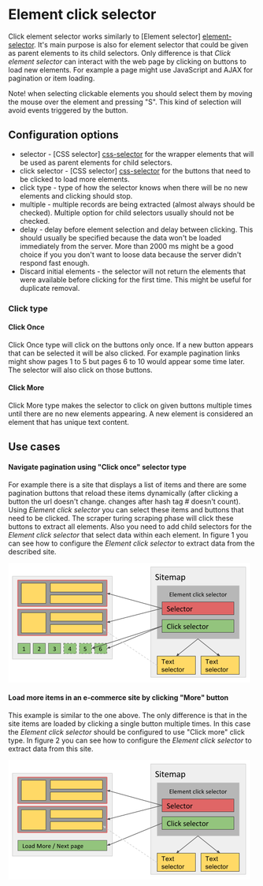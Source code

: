 # Element click selector

Click element selector works similarly to
[Element selector] [element-selector]. It's main purpose is also for element
selector that could be given as parent elements to its child selectors. Only
difference is that *Click element selector* can interact with the web page by
clicking on buttons to load new elements. For example a page might use
JavaScript and AJAX for pagination or item loading.

Note! when selecting clickable elements you should select them by moving the
mouse over the element and pressing "S". This kind of selection will avoid
events triggered by the button.

## Configuration options
 * selector - [CSS selector] [css-selector] for the wrapper elements that will
 be used as parent elements for child selectors.
 * click selector - [CSS selector] [css-selector] for the buttons that need to
 be clicked to load more elements.
 * click type - type of how the selector knows when there will be no new
 elements and clicking should stop.
 * multiple - multiple records are being extracted (almost always should be
 checked). Multiple option for child selectors usually should not be checked.
 * delay - delay before element selection and delay between clicking. This
 should usually be specified because the data won't be loaded immediately from
 the server. More than 2000 ms might be a good choice if you you don't want to
 loose data because the server didn't respond fast enough.
 * Discard initial elements - the selector will not return the elements that
 were available before clicking for the first time. This might be useful for
 duplicate removal.

### Click type
#### Click Once

Click Once type will click on the buttons only once. If a new button appears
that can be selected it will be also clicked. For example pagination links
might show pages 1 to 5 but pages 6 to 10 would appear some time later. The
selector will also click on those buttons.

#### Click More

Click More type makes the selector to click on given buttons multiple times
until there are no new elements appearing. A new element is considered an
element that has unique text content.

## Use cases

#### Navigate pagination using "Click once" selector type

For example there is a site that displays a list of items and there are some
pagination buttons that reload these items dynamically (after clicking a button
the url doesn't change. changes after hash tag # doesn't count). Using *Element
click selector* you can select these items and buttons that need to be clicked.
The scraper turing scraping phase will click these buttons to extract all
elements. Also you need to add child selectors for the *Element click selector*
that select data within each element. In figure 1 you can see how to configure
the *Element click selector* to extract data from the described site.

 ![Fig. 1: Sitemap when using Click once type][image-click-once]

#### Load more items in an e-commerce site by clicking "More" button

This example is similar to the one above. The only difference is that in the
site items are loaded by clicking a single button multiple times. In this case
the *Element click selector* should be configured to use "Click more" click
type. In figure 2 you can see how to configure the *Element click selector*
to extract data from this site.

 ![Fig. 2: Sitemap when using Click more type][image-click-more]

 [image-click-more]: ../images/selectors/element-click/click-more.png?raw=true
 [image-click-once]: ../images/selectors/element-click/click-once.png?raw=true
 [element-selector]: Element%20selector.md
 [css-selector]: ../CSS%20selector.md